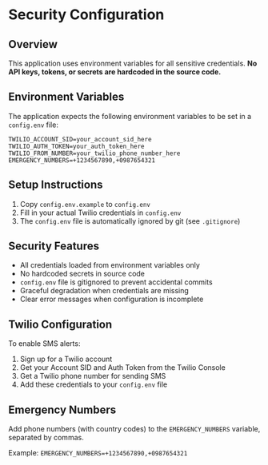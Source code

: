 # Security Configuration

## Overview
This application uses environment variables for all sensitive credentials. **No API keys, tokens, or secrets are hardcoded in the source code.**

## Environment Variables
The application expects the following environment variables to be set in a `config.env` file:

```
TWILIO_ACCOUNT_SID=your_account_sid_here
TWILIO_AUTH_TOKEN=your_auth_token_here
TWILIO_FROM_NUMBER=your_twilio_phone_number_here
EMERGENCY_NUMBERS=+1234567890,+0987654321
```

## Setup Instructions
1. Copy `config.env.example` to `config.env`
2. Fill in your actual Twilio credentials in `config.env`
3. The `config.env` file is automatically ignored by git (see `.gitignore`)

## Security Features
- All credentials loaded from environment variables only
- No hardcoded secrets in source code
- `config.env` file is gitignored to prevent accidental commits
- Graceful degradation when credentials are missing
- Clear error messages when configuration is incomplete

## Twilio Configuration
To enable SMS alerts:
1. Sign up for a Twilio account
2. Get your Account SID and Auth Token from the Twilio Console
3. Get a Twilio phone number for sending SMS
4. Add these credentials to your `config.env` file

## Emergency Numbers
Add phone numbers (with country codes) to the `EMERGENCY_NUMBERS` variable, separated by commas.

Example: `EMERGENCY_NUMBERS=+1234567890,+0987654321` 